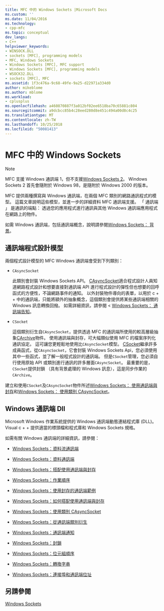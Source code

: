 ```yaml
---
title: MFC 中的 Windows Sockets |Microsoft Docs
ms.custom: ''
ms.date: 11/04/2016
ms.technology:
- cpp-mfc
ms.topic: conceptual
dev_langs:
- C++
helpviewer_keywords:
- WINSOCK.DLL
- sockets [MFC], programming models
- MFC, Windows Sockets
- Windows Sockets [MFC], MFC support
- Windows Sockets [MFC], programming models
- WSOCK32.DLL
- sockets [MFC], MFC
ms.assetid: 1f3c476a-9c68-49fe-9a25-d22971a334d0
author: mikeblome
ms.author: mblome
ms.workload:
- cplusplus
ms.openlocfilehash: a460870887f3a012bf02ee6518ba70c65881c804
ms.sourcegitcommit: a9dcbcc85b4c28eed280d8e451c494a00d8c4c25
ms.translationtype: MT
ms.contentlocale: zh-TW
ms.lasthandoff: 10/25/2018
ms.locfileid: "50081413"
---
```

# <a name="windows-sockets-in-mfc"></a>MFC 中的 Windows Sockets

> [!NOTE]
>  MFC 支援 Windows 通訊端 1，但不支援[Windows Sockets 2](/windows/desktop/WinSock/windows-sockets-start-page-2)。 Windows Sockets 2 首先會隨附於 Windows 98，是隨附於 Windows 2000 的版本。

MFC 提供兩種撰寫與 Windows 通訊端，在兩個 MFC 類別的網路通訊程式的模型。 這篇文章說明這些模型，並進一步的詳細資料 MFC 通訊端支援。 「 通訊端 」 是通訊的端點： 透過您的應用程式進行通訊與其他 Windows 通訊端應用程式在網路上的物件。

如需 Windows 通訊端，包括通訊端概念，說明請參閱[Windows Sockets： 背景](../mfc/windows-sockets-background.md)。

##  <a name="_core_sockets_programming_models"></a> 通訊端程式設計模型

兩個程式設計模型的 MFC Windows 通訊端會受到下列類別：

- `CAsyncSocket`

   此類別會封裝 Windows Sockets API。 [CAsyncSocket](../mfc/reference/casyncsocket-class.md)適合程式設計人員知道網路程式設計和想要直接對通訊端 API 進行程式設計的彈性但也想要的回呼函式的方便性，不論網路事件的通知。 以外封裝物件導向的表單，以用於 c + + 中的通訊端，只能將額外的抽象概念，這個類別會提供將某些通訊端相關的 Windows 訊息轉換回撥。 如需詳細資訊，請參閱 < [Windows Sockets： 通訊端告知](../mfc/windows-sockets-socket-notifications.md)。

- `CSocket`

   這個類別衍生自`CAsyncSocket`，提供透過 MFC 的通訊端所使用的較高層級抽象[CArchive](../mfc/reference/carchive-class.md)物件。 使用通訊端與封存，可大幅類似使用 MFC 的檔案序列化通訊協定。 這可讓您更輕鬆地使用比`CAsyncSocket`模型。 [CSocket](../mfc/reference/csocket-class.md)繼承許多成員函式，從`CAsyncSocket`，它會封裝 Windows Sockets Api，您必須使用其中一些函式，並了解一般程式設計的通訊端。 但是`CSocket`管理，您必須自行使用原始 API 或類別進行通訊的許多層面`CAsyncSocket`。 最重要的是，`CSocket`提供封鎖 （具有背景處理的 Windows 訊息），這是同步作業的`CArchive`。

建立和使用`CSocket`及`CAsyncSocket`物件所述[Windows Sockets： 使用通訊端與封存](../mfc/windows-sockets-using-sockets-with-archives.md)和[Windows Sockets： 使用類別 CAsyncSocket](../mfc/windows-sockets-using-class-casyncsocket.md)。

##  <a name="_core_mfc_socket_samples_and_windows_sockets_dlls"></a> Windows 通訊端 Dll

Microsoft Windows 作業系統提供的 Windows 通訊端動態連結程式庫 (DLL)。 Visual c + + 提供適當的標頭檔和程式庫和 Windows Sockets 規格。

如需有關 Windows 通訊端的詳細資訊，請參閱：

- [Windows Sockets：資料流通訊端](../mfc/windows-sockets-stream-sockets.md)

- [Windows Sockets：資料通訊端](../mfc/windows-sockets-datagram-sockets.md)

- [Windows Sockets：搭配使用通訊端與封存](../mfc/windows-sockets-using-sockets-with-archives.md)

- [Windows Sockets：作業順序](../mfc/windows-sockets-sequence-of-operations.md)

- [Windows Sockets：使用封存的通訊端範例](../mfc/windows-sockets-example-of-sockets-using-archives.md)

- [Windows Sockets：如何搭配使用通訊端與封存](../mfc/windows-sockets-how-sockets-with-archives-work.md)

- [Windows Sockets：使用類別 CAsyncSocket](../mfc/windows-sockets-using-class-casyncsocket.md)

- [Windows Sockets：從通訊端類別衍生](../mfc/windows-sockets-deriving-from-socket-classes.md)

- [Windows Sockets：通訊端通知](../mfc/windows-sockets-socket-notifications.md)

- [Windows Sockets：封鎖](../mfc/windows-sockets-blocking.md)

- [Windows Sockets：位元組順序](../mfc/windows-sockets-byte-ordering.md)

- [Windows Sockets：轉換字串](../mfc/windows-sockets-converting-strings.md)

- [Windows Sockets：連接埠和通訊端位址](../mfc/windows-sockets-ports-and-socket-addresses.md)

## <a name="see-also"></a>另請參閱

[Windows Sockets](../mfc/windows-sockets.md)

